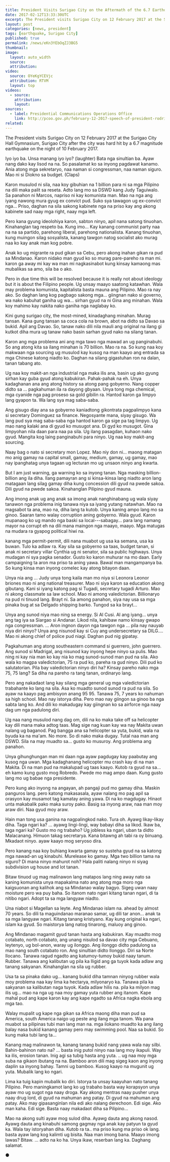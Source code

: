 ```yaml
---
title: President Visits Surigao City on the Aftermath of the 6.7 Earthquake
date: 2017-02-12T13:33:30UTC
excerpt: The President visits Surigao City on 12 February 2017 at the Surigao City Hall Gymnasium, Surigao City after the city was hard hit by a 6.7 magnitude earthquake on the night of 10 February 2017.
layout: post
categories: [news, president]
tags: [earthquake, Surigao City]
published: true
permalink: /news/eKn3YEbOqZJ3BG5
thumbnail:
image:
  layout: auto_width
  source: 
  attribution: 
video:
  source: OYeKgYCEVjc
  attribution: RTVM
  layout: top
videos:
  - source: 
    attribution: 
    layout: 
sources:
  - label: Presidential Communications Operations Office
    link: http://pcoo.gov.ph/february-12-2017-speech-of-president-rodrigo-roa-duterte-during-his-visit-in-surigao-city-on-the-aftermath-of-the-6-7-magnitude-earthquake/
related:
---
```


The President visits Surigao City on 12 February 2017 at the Surigao City Hall Gymnasium, Surigao City after the city was hard hit by a 6.7 magnitude earthquake on the night of 10 February 2017.

Iyo iyo ba. Unsa manang iyo iyo? (laughter) Bata nga sinultian ba. Ayaw nang dako kay lisod na na. So pasalamat ko sa inyong pagdawat kanamo. Ania atong mga sekretaryo, naa naman si congressman, naa naman siguro. Mao ni si Diokno sa budget. (Claps)

Karon musulod ni sila, naa koy gibuhian na 1 billion para ni sa mga Pilipino na dili maka palit sa reseta. Adto lang mo sa DSWD kang Judy Taguiwalo. Sa panahon ni Marcos, napriso ni kay komunista man. Mao na nga ang iyang nawong mura gyug ex convict pud. Suko sya tawagon ug ex-convict nga... Priso, daghan na sila sakong kabinete nga na priso kay ang akong kabinete sad naay mga right, naay mga left.

Pero kana gyung ideolohiya karon, sabton ninyo, apil nana satong tinuohan. Kinahanglan tag respeto ba. Kung imo... Kay kanang communist party naa na na sa partido, parehong liberal, parehong nationalista. Kanang tinuohan, kung muingon silag sosyalista, kanang tawgon natog socialist ako murag naa ko kay anak man kog pobre.

Anak ko ug migrante ra pud gikan sa Cebu, pero akong inahan gikan ra pud sa Mindanao. Karon nidako man gyud ko so murag pare-pareho ra man mi. karon ga away mi kay wa man mi nagkasinabot kung kinsay kamaong mas mubalikas sa amo, sila ba o ako.

Pero in due time this will be resolved because it is really not about ideology but it is about the Filipino people. Ug unsay maayo saatong katawhan. Wala may problema komunista, kapitalista basta mauna ang Pilipino. Mao ra nay ako. So daghan lang kog pagbago sakong mga... giingnan nako si governo, wa nako kabuhat ganiha ug wa... sirhan gyud na ni Gina ang minahan. Wala koy mahimo kay nakita nako ganiha nga naglabay ko.

Kini gung surigao city, the most-mined, kinadaghang minahan. Murag tansan. Kana gung tansan sa coca cola na brown, abot na didto sa Davao sa bukid. Apil ang Davao. So, tanaw nako dili nila mauli ang original na ilang gi kutkot diha mura ug tanaw nako basin sarhan gyud nako na silang tanan.

Karon ang mga problema ani ang mga tawo nga mawad an ug panginabuhi. So ang atong kita sa ilang minahan is 70 billion. Mao ra na. So kung naa koy makwaan nga sourcing ug musulod kay kusog na man kaayo ang entrada sa mga Chinese katong niadto ko. Daghan na silang gigastuhan ron na dalan, tanan tabang ato.

Ug naa koy makit-an nga industrial nga maka ilis ana, basin ug ako gyung sirhan kay guba gyud atong kabukiran. Pahak-pahak na eh. Unya kadaghanan ana ang atong history sa atong pang gobyerno. Nang copper didto sa ... pagkahuman ila ra dayong gbyaan. Unya tong mga chemical, mga cyanide nga pag proseso sa gold gibilin ra. Hantod karon ga limpyo lang gyapon ta. Wa lang sya mag saba-saba.

Ang gisugo diay ana sa gobyerno kaniadtong gikontrata pagpalimpyo kana si secretary Dominguez sa finance. Negosyante mana, siyay gisugo. Wa lang pud sya mag saba-saba nga hantod karon ga sige pa tag limpyo. Ug mao nang kalaki ana di gyud ko musugot ana. Di gyd ko musugot. Gina limpyohan nila daan para naa pa sila. Ug ilang pasagdan, kuhaon nako gyud. Mangita kog laing panginabuhi para ninyo. Ug naa koy makit-ang sourcing.

Naay bag o nato si secretary mon Lopez. Mao niy don ni... maong matagan mo anig gamay na capital small, gamay, medium, gamay, ug gamay, mao nay ipanghatag unya tagaan ug lecturan mo ug unsaon ninyo ang kwarta.

But I am just warning, ga warning ko sa inyong tanan. Nga masking billion-billion ang ila diha. Ilang pamayran ang si kinsa-kinsa lang niadto aron lang matagaan lang silag gamay diha kung concession dili gyud na pwede sakoa. Dili gyud na pwede sakoa. Kinahanglan Pilipino gyud mauna.

Ang imong anak ug ang anak sa imong anak nanghinabang ug wala siyay tanawon nga problema inig tanawa niya sa iyang yutang natawhan. Mao na magsabot ta ana, mao na, diha lang ta kutob. Unya kaning ampo lang mo sa ginoo. Saaran tamo walay corruption aning gobyerno. Wala gyud. Karon mupanaog ko ug mando nga baski sa local---sabagay... para lang namang mayor na corrupt eh na dili mana maingon nga maayo, maayo. Mga matugas na mudara ra gyapog political hiwi na.

kanang mga permit-permit, dili nana muabot ug usa ka semana, usa ka buwan. Tulo ka adlaw ra. Kay sila sa gobyerno sa taas, budget tanan, si anak ni secretary villar Cynthia ug ni senator, sila sa public highways. Unya mudagan ni sya pagka senador. Gusto ko karon muhurar na mo daan. Early campaigning ta aron ma priso ta aning yawa. Bawal man mangampanya ba. So kung kinsa man inyong comelec kay atong bitayon daan.

Unya nia ang ... Judy unya tong kaila man mo niya si Leonora Leonor briones mao ni ang national treasurer. Mao ni siya karon sa education akong gibutang. Kani si iyang katong pag si Tugadi, secretary tugadi Arturo. Mao ni akong classmate sa law school. Mao ni among valedictorian. Billionaryo na pud ni tinuod lang. Brayt ni. Sa among panahon, siya nay usa sa mga pinaka bug at sa Delgado shipping barko. Tungod sa ka brayt...

Unya ang sunod niya mao ning sa energy. Si Al Cusi. Al ang iyang... unya ang tag iya sa Siargao si Andanar. Likod nila, kahibaw namo kinsay gwapo nga congressman. ... Aron ingnon dayon nga tawgon nga ... pila nay nauyab niya diri ninyo? Unya ang nisunod kay si Cuy ang undersecretary sa DILG.... Mao ni akong chief of police pud niagi. Daghan pud nig gipatay.

Pagkahuman ang atong southeastern command si guerrero, john guerrero. Ang sunod si Madrigal, ang nisunod kay inyong hepe ninyo sa pulis. Mao ning ni kay nia man ko kay nia ko mag sunod-sunod man pud na sila. Ako wala ko magpa valedictorian, 75 ra pud ko, pareha ra gud ninyo. Dili pud ko salutatorian. Pila bay valedictorian ninyo diri ha? Kinsay pareho nako mga 75, 75 lang? Sa diha na pareho ra tang tanan, ordinaryo lang.

Pero ang nakadaot lang kay silang mga general ug mga valedictorian trabahante ko lang na sila. Asa ko muadto sunod sunod ra pud na sila. So ayaw na kaayo pag ambisyon anang 95 95. Tanawa 75, 7 years ko nahuman sa high school. Mao nay istorya diha. Pero mao nay giingon sa ginoo ba nga sabta lang ko. And dili ko makadugay kay giingnan ko sa airforce nga naay dag um nga padulong diri.

Ug naa nang musulod nang dag om, dili na ko maka take off sa helicopter kay dili mana maka adtog taas. Mag sige nag kuan kay wa nay Makita uwan nalang ug baganod. Pag bangga ana sa helicopter sa yuta, bukid, wala na byuda ka na ma'am. No more. So di nako maka dugay. Tutal naa man ang DSWD. Sila na may muadto sa... gusto ko musuroy. Ang problema ang panahon.

Unya gihunghungan man mi daan nga ayaw pagdugay kay paabutay ang kusog nga uwan. Mga kadaghanang helicopter mu crash kay di na man Makita. Di na man pud na makalupad ug taas kaayo. Kutob ra gyud na sa... eh kamo kung gusto mog Robredo. Pwede mo mag ampo daan. Kung gusto lang mo ug babae nga presidente.

Pero kung ako inyong na angayan, ah pangaji pud mo gamay diha. Maskin panguros lang. pero katong makasasala, ayaw nalang mo pag apil sa orasyon kay musamot tag kamatay aning yawa. Di na ko magdugay. Hinaot unta makabalik pako maka suroy pako. Basig sa inyong araw, naa man moy araw diri. Naa gyud moy araw.

Hain man tong usa ganina na nagpalingkod nako. Tura oh. Ayawg likay-likay diha. Taga ngari ka? ... ayawg lingi-lingi, way babayi diha sa likod. Ikaw ba, taga ngari ka? Gusto mo ng trabaho? Ug jobless ka ngari, uban ta didto Malacanang. Himuon takag secretarya. Kana bitawng ah tabi ra oy binuang. Mkadaot ninyo. ayaw kaayo mog seryoso dira.

Pero kanang naa koy buhiang kwarta gamay so susteha gyud na sa katong mga nawad-an ug kinabuhi. Murelease ko gamay. Mga two billion tama na siguro? Di mana ninyo mahurot noh? Hala paliti nalang ninyo ni siyag subdivision ug house and lot tanan.

Bitaw tinuod ug mag malinawon lang matapos lang ning away nato sa kaning komunista unya mapakalma nato ang atong mga moro nga kaigsuonan ang kalihok ang sa Mindanao walay bagyo. Sigeg uwan naay moisture pero wa puy baha. So itanom nato ngari kitang tanan ngari, di ta nitibo ngari. Adopt ta sa mga langyaw niadto.

Una niabot si Magellan sa leyte. Ang Mindanao islam na. ahead by almost 70 years. So dili ta maguindanao maranao samar, ug dili tar anon... anak ta sa mga langyaw ngari. Kitang tanang kristyano. Kay kung original ka ngari, islam ka gyud. So maistorya lang natog tinarong, maluoy ang ginoo.

Ang Mindanao magamit gyud tanan hasta ang kabukiran. Kay muadto mog cotabato, north cotabato, ang unang nisulod sa davao city mga Cebuano, leytenyo, ug bol-anon, waray ug ilonggo. Ang ilonggo didto padulong sa mao nang south cotabato ron. Ang sinultian didto Ilonggo. Diri sa Norte Ilocano. Tanawa ragud ngadto ang katumoy-tumoy bukid naay tanum. Rubber. Tanawa ang kalibutan ug pila ka lligid ang ga tuyok kada adlaw ang tanang sakyanan. Kinahanglan na sila ug rubber.

 Usa ta sa pinaka dako ug... kanang bukid diha tamnan ninyog rubber wala moy problema naa kay lima ka hectarya, milyonaryo ka. Tanawa pila ka sakyanan sa kalibutan naga tuyok. Kada adlaw hilis na. pila ka milyon mag ilis ug... mao na nga ug naa moy gamay yuta rubber ang itanom. Kape mahal pud ang kape karon kay ang kape ngadto sa Africa nagka ebola ang mga tao.

Walay mupalit ug kape nga gikan sa Africa maong diha man pud sa America, south America naigo ug peste ang ilang mga tanom. Wa pana muabot sa pilipinas tubi man lang man na. mga ilokano muadto ka ang ilang balay nasa bukid kanang gamay pero may swimming pool. Naa sa bukid. So kung maka tubi lang ta...

Kanang mag malinawon ta, kanang tanang bukid nang yawa wala nay silbi. Bahin-bahinon nato na? ... basta inig putol ninyo naa lang moy ikapuli. Way ka ilis, erosion tanan. Inig agi sa tubig hasta ang yuta. .. ug naa moy mga suba na gikaon ibutang na na. Bamboo aron dili mag sigeg kaon ang inyong daplin sa inyong bahay. Tamni ug bamboo. Kusog kaayo na mugunit ug yuta. Mubalik lang ko ngari.

Lima ka tuig kapin mubalik ko diri. Istorya ta unsay kaayuhan nato tanang Pilipino. Pero maningkamot lang ko ug trabaho basta way korapsyon unya ayaw mo ug sugot nga naay droga. Kay akong mentras naay pusher unya naay drug lord, di gyud na mahuman ang patay. Di gyud na mahuman ang patay. Ako may gipasanginlan nila edi ako nalang derechoon. Edi sige. Ako man kaha. Edi sige. Basta naay makadaot diha sa Pilipino...

Mao na akong sulti ayaw mog sulod diha. Ayawg dauta ang akong nasod. Ayawg dauta ang kinabuhi samong gagmay nga anak kay patyun ta gyud ka. Wala tay istoryahan diha. Kutob ra ta.. ma priso kung ma priso ok lang. basta ayaw lang kog kalimti ug bisita. Naa man imong bana. Maayo imong lawas? Bitaw. ... adto na ko ha. Unya ikaw, reserban lang ka. Daghang salamat.

&#x25cf;
